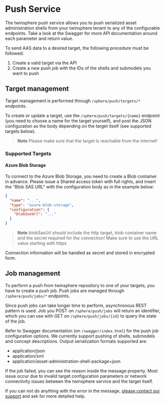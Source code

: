 # Push Service

The twinsphere push service allows you to push serialized asset administration shells from your twinsphere tenant to any
of the configurable endpoints. Take a look at the Swagger for more API documentation around each parameter and return
value.

To send AAS data to a desired target, the following procedure must be followed:

1. Create a valid target via the API
2. Create a new push job with the IDs of the shells and submodels you want to push

## Target management

Target management is performed through `/sphere/push/targets/*` endpoints.

To create or update a target, use the `/sphere/push/targets/{name}` endpoint (you need to choose a name for the target
yourself), and post the JSON configuration as the body depending on the target itself (see supported targets below).

> **Note**
> Please make sure that the target is reachable from the internet!

### Supported Targets

#### Azure Blob Storage

To connect to the Azure Blob Storage, you need to create a Blob container in advance. Please issue a Shared access token
with full rights, and insert the "Blob SAS URL" with the configuration body as in the example below:

```json
{
  "name": "...",
  "type": "azure-blob-storage",
  "configuration": {
    "blobSasUrl": "..."
  }
}
```

> **Note** blobSasUrl should include the http target, blob container name and the secret required for the connection!
> Make sure to use the URL value starting with *https*

Connection information will be handled as secret and stored in encrypted form.

## Job management

To perform a push from twinsphere repository to one of your targets, you have to create a push job. Push jobs are
managed through `/sphere/push/jobs/*` endpoints.

Since push jobs can take longer time to perform, asynchronous REST pattern is used. Job you POST on `/sphere/push/jobs`
will return an identifier, which you can use with GET on `/sphere/push/jobs/{id}` to query the state of the job.

Refer to Swagger documentation (on `/swagger/index.html`) for the push job configuration options. We currently support
pushing of shells, submodels and concept descriptions. Output serialization formats supported are:

- application/json
- application/xml
- application/asset-administration-shell-package+json

If the job failed, you can see the reason inside the message property. Most issue occur due to invalid target
configuration parameters or network connectivity issues between the twinsphere service and the target itself.

If you can not do anything with the error in the message, [please contact our support](contact.md) and ask for more
detailed help.
